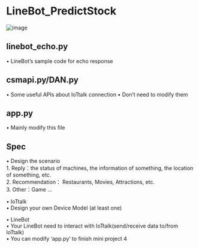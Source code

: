 # LineBot_PredictStock
![image](https://github.com/wengjiahuang0529/LineBot_PredictStock/assets/96289978/cc2e8b1e-5c86-4b3c-afe0-9795f447d62e)

**<h2>linebot_echo.py</h2>**
• LineBot’s sample code for echo response  

**<h2>csmapi.py/DAN.py</h2>**
• Some useful APIs about IoTtalk connection
• Don’t need to modify them
**<h2>app.py</h2>**
• Mainly modify this file

**<h2>Spec</h2>**
• Design the scenario  
        1. Reply：the status of machines, the information of something, the location of something, etc.  
        2. Recommendation： Restaurants, Movies, Attractions, etc.  
        3. Other：Game …  
    
• IoTtalk  
        • Design your own Device Model (at least one)  
    
• LineBot  
        • Your LineBot need to interact with IoTtalk(send/receive data to/from IoTtalk)  
        • You can modify ‘app.py’ to finish mini project 4  
